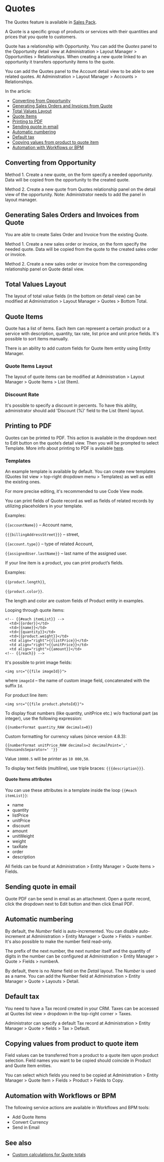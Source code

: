 # Quotes

The Quotes feature is available in [Sales Pack](https://www.espocrm.com/extensions/sales-pack/).

A Quote is a specific group of products or services with their quantities and prices that you quote to customers.

Quote has a relationship with Opportunity. You can add the *Quotes* panel to the Opportunity detail view at Administration > Layout Manager > Opportunities > Relationships. When creating a new quote linked to an opportunity it transfers opportunity items to the quote.

You can add the Quotes panel to the Account detail view to be able to see related quotes. At Administration > Layout Manager > Accounts > Relationships.

In the article:

* [Converting from Opportunity](#converting-from-opportunity)
* [Generating Sales Orders and Invoices from Quote](#generating-sales-orders-and-invoices-from-quote)
* [Total Values Layout](#total-values-layout)
* [Quote Items](#quote-items)
* [Printing to PDF](#printing-to-pdf)
* [Sending quote in email](#sending-quote-in-email)
* [Automatic numbering](#automatic-numbering)
* [Default tax](#default-tax)
* [Copying values from product to quote item](#copying-values-from-product-to-quote-item)
* [Automation with Workflows or BPM](#automation-with-workflows-or-bpm)

## Converting from Opportunity

Method 1. Create a new quote, on the form specify a needed opportunity. Data will be copied from the opportunity to the created quote.

Method 2. Create a new quote from Quotes relationship panel on the detail view of the opportunity. Note: Administrator needs to add the panel in layout manager.

## Generating Sales Orders and Invoices from Quote

You are able to create Sales Order and Invoice from the existing Quote.

Method 1. Create a new sales order or invoice, on the form specify the needed quote. Data will be copied from the quote to the created sales order or invoice.

Method 2. Create a new sales order or invoice from the corresponding relationship panel on Quote detail view.

## Total Values Layout

The layout of total value fields (in the bottom on detail view) can be modified at Administration > Layout Manager > Quotes > Bottom Total.

## Quote Items

Quote has a list of items. Each item can represent a certain product or a service with description, quantity, tax rate, list price and unit price fields. It's possible to sort items manually.

There is an ability to add custom fields for Quote Item entity using Entity Manager.

### Quote Items Layout

The layout of quote items can be modified at Administration > Layout Manager > Quote Items > List (Item).

### Discount Rate

It's possible to specify a discount in percents. To have this ability, administrator should add 'Discount (%)' field to the List (Item) layout.

## Printing to PDF

Quotes can be printed to PDF. This action is available in the dropdown next to Edit button on the quote’s detail view. Then you will be prompted to select Template. More info about printing to PDF is available [here](printing-to-pdf.md).

### Templates

An example template is available by default. You can create new templates (Quotes list view > top-right dropdown menu > Templates) as well as edit the existing ones.

For more precise editing, it's recommended to use Code View mode.

You can print fields of Quote record as well as fields of related records by utilizing placeholders in your template.

Examples:

`{{accountName}}` – Account name,

`{{{billingAddressStreet}}}` – street,

`{{account.type}}` – type of related Account,

`{{assignedUser.lastName}}` – last name of the assigned user.

If your line item is a product, you can print product’s fields.

Examples:

`{{product.length}}`,

`{{product.color}}`.

The length and color are custom fields of Product entity in examples.

Looping through quote items:

```
<!-- {{#each itemList}} -->
  <td>{{order}}</td>
  <td>{{name}}</td>
  <td>{{quantity}}</td>
  <td>{{product.weight}}</td>
  <td align="right">{{listPrice}}</td>
  <td align="right">{{unitPrice}}</td>
  <td align="right">{{amount}}</td>
<!-- {{/each}} -->
```

It's possible to print image fields:

```
<img src="{{file imageId}}">
```
where `imageId` – the name of custom image field, concatenated with the suffix `Id`.

For product line item:
```
<img src="{{file product.photoId}}">
```

To display float numbers (like quantity, unitPrice etc.) w/o fractional part (as integer), use the following expression:
```
{{numberFormat quantity_RAW decimals=0}}
```

Custom formatting for currency values (since version 4.8.3):
```
{{numberFormat unitPrice_RAW decimals=2 decimalPoint=',' thousandsSeparator=' '}}
```
Value `10000.5` will be printer as `10 000,50`.

To display text fields (multiline), use triple braces: `{{{description}}}`.

#### Quote Items attributes

You can use these attributes in a template inside the loop `{{#each itemList}}`:

* name
* quantity
* listPrice
* unitPrice
* discount
* amount
* unitWeight
* weight
* taxRate
* order
* description

All fields can be found at Administration > Entity Manager > Quote Items > Fields.


## Sending quote in email

Quote PDF can be send in email as an attachment. Open a quote record, click the dropdown next to Edit button and then click Email PDF.

## Automatic numbering

By default, the *Number* field is auto-incremented. You can disable auto-increment at Administration > Entity Manager > Quote > Fields > number. It's also possible to make the number field read-only.

The prefix of the next number, the next number itself and the quantity of digits in the number can be configured at Administration > Entity Manager > Quote > Fields > numberA.

By default, there is no *Name* field on the *Detail* layout. The *Number* is used as a name. You can add the Number field at Administration > Entity Manager > Quote > Layouts > Detail.

## Default tax

You need to have a Tax record created in your CRM. Taxes can be accessed at Quotes list view > dropdown in the top-right corner > Taxes.

Administrator can specify a default Tax record at Administration > Entity Manager > Quote > fields > Tax > Default.

## Copying values from product to quote item

Field values can be transferred from a product to a quote item upon product selection. Field names you want to be copied should coincide in Product and Quote Item enities.

You can select which fields you need to be copied at Administration > Entity Manager > Quote Item > Fields > Product > Fields to Copy.

## Automation with Workflows or BPM

The following service actions are available in Workflows and BPM tools:

* Add Quote Items
* Convert Currency
* Send in Email

## See also

* [Custom calculations for Quote totals](../development/quote-custom-calculations.md)
